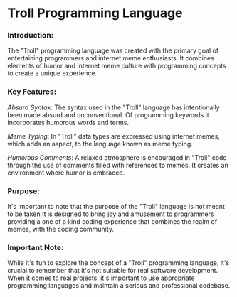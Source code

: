 # Troll Programming Language

### Introduction:
The "Troll" programming language was created with the primary goal of entertaining programmers and internet meme enthusiasts. It combines elements of humor and internet meme culture with programming concepts to create a unique experience.

### Key Features:

*Absurd Syntax*: The syntax used in the "Troll" language has intentionally been made absurd and unconventional. Of programming keywords it incorporates humorous words and terms.

*Meme Typing*: In "Troll" data types are expressed using internet memes, which adds an aspect, to the language known as meme typing.

*Humorous Comments*: A relaxed atmosphere is encouraged in "Troll" code through the use of comments filled with references to memes. It creates an environment where humor is embraced.

### Purpose:
It's important to note that the purpose of the "Troll" language is not meant to be taken 
It is designed to bring joy and amusement to programmers providing a one of a kind coding experience that combines the realm of memes, with the coding community.

### Important Note:
While it's fun to explore the concept of a "Troll" programming language, it's crucial to remember that it's not suitable for real software development. When it comes to real projects, it's important to use appropriate programming languages and maintain a serious and professional codebase.

